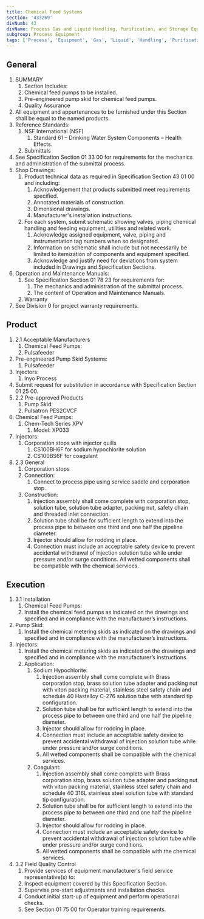 ```yaml
---
title: Chemical Feed Systems
section: '433269'
divNumb: 43
divName: Process Gas and Liquid Handling, Purification, and Storage Equipment
subgroup: Process Equipment
tags: ['Process', 'Equipment', 'Gas', 'Liquid', 'Handling', 'Purification', 'Storage', 'Chemical', 'Feed', 'Systems']
---
```


## General

1. SUMMARY
   1. Section Includes:
	1. Chemical feed pumps to be installed.
	2. Pre-engineered pump skid for chemical feed pumps.
	3. Quality Assurance
2. All equipment and appurtenances to be furnished under this Section shall be equal to the named products.
3. Reference Standards:
	1. NSF International (NSF)
		1. Standard 61 – Drinking Water System Components – Health Effects.
	2. Submittals
4. See Specification Section 01 33 00 for requirements for the mechanics and administration of the submittal process.
5. Shop Drawings:
	1. Product technical data as required in Specification Section 43 01 00 and including:
		1. Acknowledgement that products submitted meet requirements specified.
		2. Annotated materials of construction.
		3. Dimensional drawings.
		4. Manufacturer's installation instructions.
	2. For each system, submit schematic showing valves, piping chemical handling and feeding equipment, utilities and related work.
		1. Acknowledge assigned equipment, valve, piping and instrumentation tag numbers when so designated.
		2. Information on schematic shall include but not necessarily be limited to itemization of components and equipment specified.
		3. Acknowledge and justify need for deviations from system included in Drawings and Specification Sections.
6. Operation and Maintenance Manuals:
	1. See Specification Section 01 78 23 for requirements for:
		1. The mechanics and administration of the submittal process.
		2. The content of Operation and Maintenance Manuals.
	2. Warranty
7. See Division 0 for project warranty requirements.
## Product
1. 2.1 Acceptable Manufacturers
   1. Chemical Feed Pumps:
	1. Pulsafeeder
2. Pre-engineered Pump Skid Systems:
	1. Pulsafeeder
3. Injectors:
	1. Inyo Process
4. Submit request for substitution in accordance with Specification Section 01 25 00.
1. 2.2 Pre-approved Products
   1. Pump Skid:
	1. Pulsatron PES2CVCF
2. Chemical Feed Pumps:
	1. Chem-Tech Series XPV
		1. Model: XP033
3. Injectors:
	1. Corporation stops with injector quills
		1. CS100BH6F for sodium hypochlorite solution
		2. CS100BS6F for coagulant
1. 2.3 General
   1. Corporation stops
	1. Connection:
		1. Connect to process pipe using service saddle and corporation stop.
	2. Construction:
		1. Injection assembly shall come complete with corporation stop, solution tube, solution tube adapter, packing nut, safety chain and threaded inlet connection.
		2. Solution tube shall be for sufficient length to extend into the process pipe to between one third and one half the pipeline diameter.
		3. Injector should allow for rodding in place.
		4. Connection must include an acceptable safety device to prevent accidental withdrawal of injection solution tube while under pressure and/or surge conditions. All wetted components shall be compatible with the chemical services.


## Execution

1. 3.1 Installation
   1. Chemical Feed Pumps:
	1. Install the chemical feed pumps as indicated on the drawings and specified and in compliance with the manufacturer’s instructions.
2. Pump Skid:
	1. Install the chemical metering skids as indicated on the drawings and specified and in compliance with the manufacturer’s instructions.
3. Injectors:
	1. Install the chemical metering skids as indicated on the drawings and specified and in compliance with the manufacturer’s instructions.
	2. Application:
		1. Sodium Hypochlorite:
			1. Injection assembly shall come complete with Brass corporation stop, brass solution tube adapter and packing nut with viton packing material, stainless steel safety chain and schedule 40 Hastelloy C-276 solution tube with standard tip configuration.
			2. Solution tube shall be for sufficient length to extend into the process pipe to between one third and one half the pipeline diameter.
			3. Injector should allow for rodding in place.
			4. Connection must include an acceptable safety device to prevent accidental withdrawal of injection solution tube while under pressure and/or surge conditions.
			5. All wetted components shall be compatible with the chemical services.
		2. Coagulant:
			1. Injection assembly shall come complete with Brass corporation stop, brass solution tube adapter and packing nut with viton packing material, stainless steel safety chain and schedule 40 316L stainless steel solution tube with standard tip configuration.
			2. Solution tube shall be for sufficient length to extend into the process pipe to between one third and one half the pipeline diameter.
			3. Injector should allow for rodding in place.
			4. Connection must include an acceptable safety device to prevent accidental withdrawal of injection solution tube while under pressure and/or surge conditions.
			5. All wetted components shall be compatible with the chemical services.
1. 3.2 Field Quality Control
   1. Provide services of equipment manufacturer's field service representative(s) to:
	1. Inspect equipment covered by this Specification Section.
	2. Supervise pre-start adjustments and installation checks.
	3. Conduct initial start-up of equipment and perform operational checks.
	4. See Section 01 75 00 for Operator training requirements.

